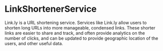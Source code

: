# LinkShortenerService
Link.ly is  a URL shortening service.  Services like Link.ly allow users to shorten long URLs into more manageable, condensed links. These shorter links are easier to share and track, and often provide analytics on the number of clicks, and can be updated to provide  geographic location of the users, and other useful data.
